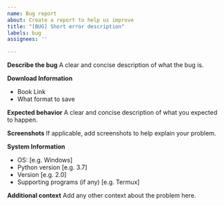 ```yaml
---
name: Bug report
about: Create a report to help us improve
title: "[BUG] Short error description"
labels: bug
assignees: ''

---
```


**Describe the bug**
A clear and concise description of what the bug is.

**Download Information**
 - Book Link
 - What format to save

**Expected behavior**
A clear and concise description of what you expected to happen.

**Screenshots**
If applicable, add screenshots to help explain your problem.

**System Information**
 - OS: [e.g. Windows]
 - Python version [e.g. 3.7]
 - Version [e.g. 2.0]
 - Supporting programs (if any) [e.g. Termux]

**Additional context**
Add any other context about the problem here.
